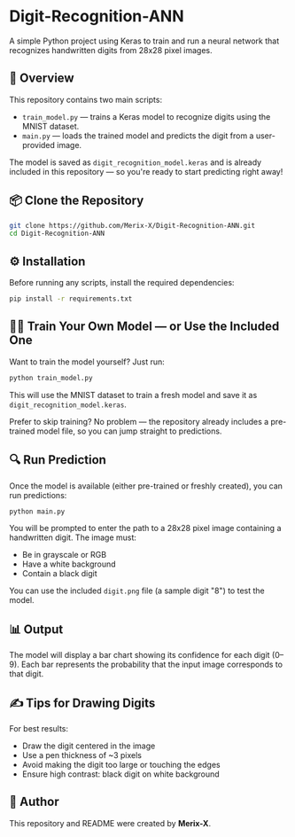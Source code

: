 # Digit-Recognition-ANN

A simple Python project using Keras to train and run a neural network that recognizes handwritten digits from 28x28 pixel images.

## 🧠 Overview

This repository contains two main scripts:

- `train_model.py` — trains a Keras model to recognize digits using the MNIST dataset.
- `main.py` — loads the trained model and predicts the digit from a user-provided image.

The model is saved as `digit_recognition_model.keras` and is already included in this repository — so you're ready to start predicting right away!

## 📦 Clone the Repository

```bash
git clone https://github.com/Merix-X/Digit-Recognition-ANN.git
cd Digit-Recognition-ANN
```

## ⚙️ Installation

Before running any scripts, install the required dependencies:

```bash
pip install -r requirements.txt
```

## 🏋️‍♂️ Train Your Own Model — or Use the Included One

Want to train the model yourself? Just run:

```bash
python train_model.py
```

This will use the MNIST dataset to train a fresh model and save it as `digit_recognition_model.keras`.

Prefer to skip training? No problem — the repository already includes a pre-trained model file, so you can jump straight to predictions.

## 🔍 Run Prediction

Once the model is available (either pre-trained or freshly created), you can run predictions:

```bash
python main.py
```

You will be prompted to enter the path to a 28x28 pixel image containing a handwritten digit. The image must:

- Be in grayscale or RGB
- Have a white background
- Contain a black digit

You can use the included `digit.png` file (a sample digit "8") to test the model.

## 📊 Output

The model will display a bar chart showing its confidence for each digit (0–9). Each bar represents the probability that the input image corresponds to that digit.

## ✍️ Tips for Drawing Digits

For best results:

- Draw the digit centered in the image
- Use a pen thickness of ~3 pixels
- Avoid making the digit too large or touching the edges
- Ensure high contrast: black digit on white background

## 👤 Author

This repository and README were created by **Merix-X**.
